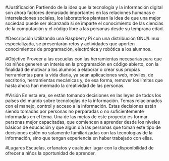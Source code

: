 #Justificación
Partiendo de la idea que la tecnología y la información digital son ahora factores demasiado importantes en las relaciones humanas e interrelaciones sociales, los laboratorios plantean la idea de que una mejor sociedad puede ser alcanzada si se imparte el conocimiento de las ciencias de la computación y el código libre a las personas desde su temprana edad.

#Descripción
Utilizando una Raspberry Pi con una distribución GNU/Linux especializada, se presentarán retos y actividades que aporten conocimientos de programación, electrónica y robótica a los alumnos.

#Objetivo
Proveer a las escuelas con las herramientas necesarias para que los niños generen un interés en la programación en código abierto, con la finalidad de motivar a los alumnos a elaborar o crear sus propias herramientas para la vida diaria, ya sean aplicaciones web, móviles, de escritorio, herramientas mecánicas y, de esa forma, remover los límites que hasta ahora han mermado la creatividad de las personas.

#Visión
En esta era, se están tomando decisiones en las leyes de todos los países del mundo sobre tecnologías de la información. Temas relacionados con el manejo, control y acceso a la información. Estas decisiones están siendo tomadas por personas no perparadas o no suficientemente informadas en el tema. Una de las metas de este proyecto es formar personas mejor capacitadas, que comiencen a aprender desde los niveles básicos de educación y que algún día las personas que toman este tipo de decisiones estén no solamente familiarizadas con las tecnologías de la información, sino que tengan experiencia en haber trabajado con ellas.

#Lugares
Escuelas, orfanatos y cualquier lugar con la disponibilidad de ofrecer a niños la oportunidad de aprender.
